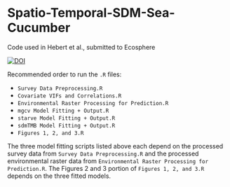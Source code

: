 # Spatio-Temporal-SDM-Sea-Cucumber
Code used in Hebert et al., submitted to Ecosphere

[![DOI](https://zenodo.org/badge/678377678.svg)](https://zenodo.org/badge/latestdoi/678377678)

Recommended order to run the `.R` files:
- `Survey Data Preprocessing.R`
- `Covariate VIFs and Correlations.R`
- `Environmental Raster Processing for Prediction.R`
- `mgcv Model Fitting + Output.R`
- `starve Model Fitting + Output.R`
- `sdmTMB Model Fitting + Output.R`
- `Figures 1, 2, and 3.R`

The three model fitting scripts listed above each depend on the processed survey data from `Survey Data Preprocessing.R` and the processed environmental raster data from `Environmental Raster Processing for Prediction.R`. The Figures 2 and 3 portion of `Figures 1, 2, and 3.R` depends on the three fitted models.
